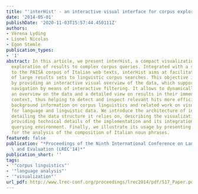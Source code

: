 ```yaml
---
title: "'interHist' - an interactive visual interface for corpus exploration"
date: '2014-05-01'
publishDate: '2020-11-03T15:57:44.450111Z'
authors:
- Verena Lyding
- Lionel Nicolas
- Egon Stemle
publication_types:
- '1'
abstract: In this article, we present interHist, a compact visualization for the interactive
  exploration of results to complex corpus queries. Integrated with a search interface
  to the PAISÀ corpus of Italian web texts, interHist aims at facilitating the exploration
  of large results sets to linguistic corpus searches. This objective is approached
  by providing an interactive visual overview of the data, which supports the user-steered
  navigation by means of interactive filtering. It allows to dynamically switch between
  an overview on the data and a detailed view on results in their immediate textual
  context, thus helping to detect and inspect relevant hits more efficiently. We provide
  background information on corpus linguistics and related work on visualizations
  for language and linguistic data. We introduce the architecture of interHist, by
  detailing the data structure it relies on, describing the visualization design and
  providing technical details of the implementation and its integration with the corpus
  querying environment. Finally, we illustrate its usage by presenting a use case
  for the analysis of the composition of Italian noun phrases.
featured: false
publication: "*Proceedings of the Ninth International Conference on Language Resources\
  \ and Evaluation (LREC'14)*"
publication_short: ''
tags:
- '"corpus linguistics"'
- '"language analysis"'
- '"visualization"'
url_pdf: http://www.lrec-conf.org/proceedings/lrec2014/pdf/517_Paper.pdf
---
```


